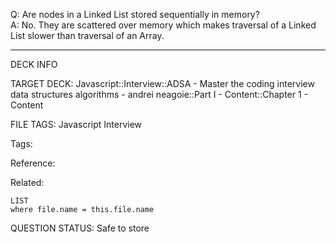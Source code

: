 Q: Are nodes in a Linked List stored sequentially in memory?  
A: No. They are scattered over memory which makes traversal of a Linked List slower than traversal of an Array.
<!--ID: 1690376047868-->

---

DECK INFO

TARGET DECK: Javascript::Interview::ADSA - Master the coding interview data structures algorithms - andrei neagoie::Part I - Content::Chapter 1 - Content

FILE TAGS: Javascript Interview

Tags:

Reference:

Related:

```dataview
LIST
where file.name = this.file.name
```

QUESTION STATUS: Safe to store